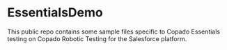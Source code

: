 # EssentialsDemo

This public repo contains some sample files specific to Copado Essentials testing on Copado Robotic Testing for the Salesforce platform.
